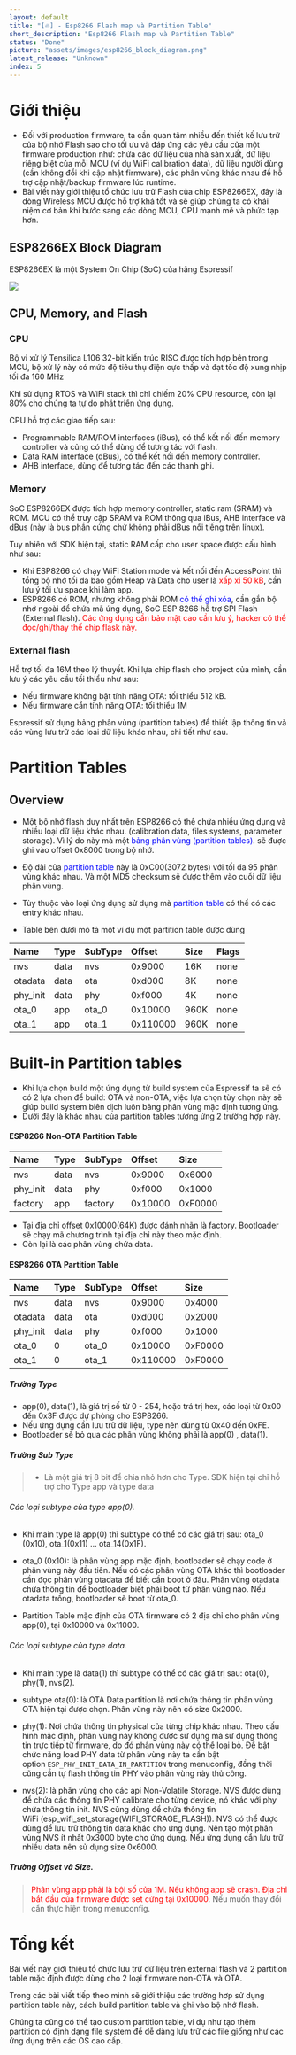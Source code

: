 ```yaml
---
layout: default
title: "[🔥] - Esp8266 Flash map và Partition Table"
short_description: "Esp8266 Flash map và Partition Table"
status: "Done"
picture: "assets/images/esp8266_block_diagram.png"
latest_release: "Unknown"
index: 5
---
```


# Giới thiệu

- Đối với production firmware, ta cần quan tâm nhiều đến thiết kế  lưu trữ của bộ nhớ Flash sao cho tối ưu và đáp ứng các yêu cầu của một firmware production như: chứa các dữ liệu của nhà sản xuất, dữ liệu riêng biệt của mỗi MCU (ví dụ WiFi calibration data), dữ liệu người dùng (cần không đổi khi cập nhật firmware), các phân vùng khác nhau để  hỗ trợ cập nhật/backup firmware lúc runtime.
- Bài viết này giới thiệu tổ chức lưu trữ Flash của chip ESP8266EX, đây là dòng Wireless MCU được hỗ trợ khá tốt và sẽ giúp chúng ta có khái niệm cơ bản khi bước sang các dòng MCU, CPU mạnh mẽ và phức tạp hơn.

## ESP8266EX Block Diagram

ESP8266EX là một System On Chip (SoC) của hãng Espressif

![](/assets/images/esp8266_block_diagram.png)

## CPU, Memory, and Flash

### CPU

Bộ vi xử lý Tensilica L106 32-bit kiến trúc RISC được tích hợp bên trong MCU, bộ xử lý này có mức độ tiêu thụ điện cực thấp và đạt tốc độ xung nhịp tối đa 160 MHz

Khi sử dụng RTOS và WiFi stack thì chỉ chiếm 20% CPU resource, còn lại 80% cho chúng ta tự do phát triển ứng dụng.

CPU hỗ trợ các giao tiếp sau:

- Programmable RAM/ROM interfaces (iBus), có thể kết nối đến memory controller và củng có thể dùng để tương tác với flash.
- Data RAM interface (dBus), có thể kết nối đến memory controller.
- AHB interface, dùng để tương tác đến các thanh ghi.

### Memory

SoC ESP8266EX được tích hợp memory controller, static ram (SRAM) và ROM. MCU có thể truy cập SRAM và ROM thông qua iBus, AHB interface và dBus (này là bus phần cứng chứ không phải dBus nổi tiếng trên linux).

Tuy nhiên với SDK hiện tại, static RAM cấp cho user space được cấu hình như sau:

- Khi ESP8266 có chạy WiFi Station mode và kết nối đến AccessPoint thì tổng bộ nhớ tối đa bao gồm Heap và Data cho user là <span style="color:red">xấp xỉ 50 kB</span>, cần lưu ý tối ưu space khi làm app.
- ESP8266 có ROM, nhưng không phải ROM <span style="color:blue">có thể  ghi xóa</span>, cần gắn bộ nhớ ngoài để chứa mã ứng dụng, SoC ESP 8266 hỗ trợ SPI Flash (External flash). <span style="color:red">Các ứng dụng cần bảo mật cao cần lưu ý, hacker có thể đọc/ghi/thay thế chip flask này.</span>

### External flash

Hỗ trợ tối đa 16M theo lý thuyết.
Khi lựa chip flash cho project của mình, cần lưu ý các yêu cầu tối thiểu như sau:

- Nếu firmware không bật tính năng OTA: tối thiểu 512 kB.
- Nếu firmware cần tính năng OTA: tối thiểu 1M

Espressif sử dụng bảng phân vùng (partition tables) để thiết lập thông tin và các vùng lưu trữ các loai dữ liệu khác nhau, chi tiết như sau.

# Partition Tables

## Overview

- Một bộ nhớ flash duy nhất trên ESP8266 có thể chứa nhiều ứng dụng và nhiều loại dữ liệu khác nhau. (calibration data, files systems, parameter storage). Vì lý do này mà một <span style="color:blue">bảng phân vùng (partition tables)</span>. sẽ được ghi vào offset 0x8000 trong bộ nhớ.

- Độ dài của <span style="color:blue">partition table</span> này là 0xC00(3072 bytes) với tối đa 95 phân vùng khác nhau. Và một MD5 checksum sẽ được thêm vào cuối dữ liệu phân vùng.

- Tùy thuộc vào loại ứng dụng sử dụng mà <span style="color:blue">partition table</span> có thể có các entry khác nhau.
- Table bên dưới mô tả một ví dụ một partition table được dùng

| Name     | Type | SubType | Offset   | Size | Flags |
|:---------|:---- |:--------|:---------|:-----|:------|
| nvs      | data | nvs     | 0x9000   | 16K  | none  |
| otadata  | data | ota     | 0xd000   | 8K   | none  |
| phy_init | data | phy     | 0xf000   | 4K   | none  |
| ota_0    | app  | ota_0   | 0x10000  | 960K | none  |
| ota_1    | app  | ota_1   | 0x110000 | 960K | none  |

# Built-in Partition tables

- Khi lựa chọn build một ứng dụng từ build system của Espressif ta sẽ có có 2 lựa chọn để build: OTA và non-OTA, việc lựa chọn tùy chọn này sẽ giúp build system biên dịch luôn bảng phân vùng mặc định tương ứng.
- Dưới đây là khác nhau của partition tables tương ứng 2 trường hợp này.

#### ESP8266 Non-OTA Partition Table

| Name      | Type  | SubType | Offset   | Size    |
|:----------|:----  |:--------|:---------|:--------|
|nvs     | data| nvs    | 0x9000 | 0x6000 |
|phy_init| data| phy    | 0xf000 | 0x1000|
|factory | app | factory| 0x10000| 0xF0000|

- Tại địa chỉ offset 0x10000(64K) được đánh nhãn là factory. Bootloader sẽ chạy mã chương trình tại địa chỉ này theo mặc định.
- Còn lại là các phân vùng chứa data.

#### ESP8266 OTA Partition Table

| Name      | Type  | SubType | Offset   | Size    |
|:----------|:------|:--------|:---------|:--------|
|nvs        |data   | nvs     | 0x9000   | 0x4000  |
|otadata    |data   | ota     | 0xd000   | 0x2000  |
|phy_init   |data   | phy     | 0xf000   | 0x1000  |
|ota_0      |0      | ota_0   | 0x10000  | 0xF0000 |
|ota_1      |0      | ota_1   | 0x110000 | 0xF0000 |

##### Trường Type
- app(0), data(1), là giá trị số từ 0 - 254, hoặc trá trị hex, các loại từ 0x00 đến 0x3F được dự phòng cho ESP8266.
- Nếu ứng dụng cần lưu trữ dữ liệu, type nên dùng từ 0x40 đến 0xFE.
-  Bootloader sẽ bỏ qua các phân vùng không phải là app(0) , data(1).

##### Trường Sub Type

>- Là một giá trị 8 bit để chia nhỏ hơn cho Type. SDK hiện tại chỉ hỗ  trợ cho Type app và type data

###### Các loại subtype của type app(0).

- Khi main type là app(0) thì subtype có thể có các giá trị sau: ota_0 (0x10), ota_1(0x11) …​ ota_14(0x1F).
- ota_0 (0x10): là phân vùng app mặc định, bootloader sẽ chạy code ở phân vùng này đầu tiên. Nếu có các phân vùng OTA khác thì bootloader cần đọc phân vùng otadata để biết cần boot ở đâu. Phân vùng otadata chứa thông tin để bootloader biết phải boot từ phân vùng nào. Nếu otadata trống, bootloader sẽ boot từ ota_0.

- Partition Table mặc định của OTA firmware có 2 địa chỉ cho phân vùng app(0), tại 0x10000 và 0x11000.

###### Các loại subtype của type data.

- Khi main type là data(1) thì subtype có thể có các giá trị sau: ota(0), phy(1), nvs(2).

- subtype ota(0): là OTA Data partition là nơi chứa thông tin phân vùng OTA hiện tại được chọn. Phân vùng này nên có size 0x2000.

- phy(1): Nơi chứa thông tin physical của từng chip khác nhau. Theo cấu hình mặc định, phân vùng này không được sử dụng mà sử dụng thông tin trực tiếp từ firmware, do đó phân vùng này có thể loại bỏ. Để bật chức năng load PHY data từ phân vùng này ta cần bật option `ESP_PHY_INIT_DATA_IN_PARTITION` trong menuconfig, đồng thời cũng cần tự flash thông tin PHY vào phân vùng này thủ công.

- nvs(2): là phân vùng cho các api Non-Volatile Storage. NVS được dùng để chứa các thông tin PHY calibrate cho từng device, nó khác với phy chứa thông tin init. NVS cũng dùng để chứa thông tin WiFi (esp_wifi_set_storage(WIFI_STORAGE_FLASH)). NVS có thể được dùng để lưu trữ thông tin data khác cho ứng dụng. Nên tạo một phân vùng NVS ít nhất 0x3000 byte cho ứng dụng. Nếu ứng dụng cần lưu trữ nhiều data nên sử dụng size 0x6000.

##### Trường Offset và Size.

> <span style="color:red">Phân vùng app phải là bội số của 1M. Nếu không app sẽ crash. Địa chỉ bắt đầu của firmware được set cứng tại 0x10000</span>. Nếu muốn thay đổi cần thực hiện trong menuconfig.

# Tổng kết

Bài viết này giới thiệu tổ chức lưu trữ dữ liệu trên external flash và 2 partition table mặc định được dùng cho 2 loại firmware non-OTA và OTA.

Trong các bài viết tiếp theo mình sẽ giới thiệu các trường hơp sử dụng partition table này, cách build partition table và ghi vào bộ nhớ flash.

Chúng ta cũng có thể tạo custom partition table, ví dụ như tạo thêm partition có định dạng file system để dễ  dàng lưu trữ các file giống như các ứng dụng trên các OS cao cấp.
